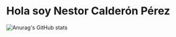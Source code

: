 # Hola soy Nestor Calderón Pérez
![Anurag's GitHub stats](https://github-readme-stats.vercel.app/api?username=nestorsan77&theme=dark&show_icons=true)
